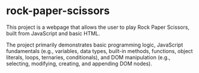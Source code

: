 # rock-paper-scissors
This project is a webpage that allows the user to play Rock Paper Scissors, built from JavaScript and basic HTML.

The project primarily demonstrates basic programming logic, JavaScript fundamentals (e.g., variables, data types, built-in methods, functions, object literals, loops, ternaries, conditionals), and DOM manipulation (e.g., selecting, modifying, creating, and appending DOM nodes).